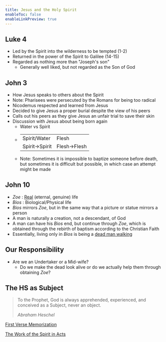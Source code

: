 ```yaml
---
title: Jesus and the Holy Spirit
enableToc: false
enableLinkPreview: true
---
```


## Luke 4

- Led by the Spirit into the wilderness to be tempted (1-2)
- Returned in the power of the Spirit to Galilee (14-15)
- Regarded as nothing more than "Joseph's son"
  - Generally well liked, but not regarded as the Son of God

## John 3

- How Jesus speaks to others about the Spirit
- Note: Pharisees were persecuted by the Romans for being too radical
- Nicodemus respected and learned from Jesus
- Decided to give Jesus a proper burial despite the view of his peers
- Calls out his peers as they give Jesus an unfair trial to save their skin
- Discussion with Jesus about being born again
  - Water vs Spirit
  - <table><tr><td>Spirit/Water</td><td>Flesh</td></tr><tr><td>Spirit->Spirit</td><td>Flesh->Flesh</td></tr></table>
  - Note: Sometimes it is impossible to baptize someone before death, but sometimes it is difficult but possible, in which case an attempt might be made

## John 10

- *Zoe* : <u>Real</u> (eternal, genuine) life
- *Bios* : Biological/Physical life
- *Bios* mirrors *Zoe*, but in the same way that a picture or statue mirrors a person
- A man is naturally a creation, not a descendant, of God
- A man can have his *Bios* end, but continue through *Zoe*, which is obtained through the rebirth of baptism according to the Christian Faith
- Essentially, living only in *Bios* is being a <u>dead man walking</u>

## Our Responsibility

- Are we an Undertaker or a Mid-wife?
  - Do we make the dead look alive or do we actually help them through obtaining *Zoe*?

## The HS as Subject

>To the Prophet, God is always apprehended, experienced, and conceived as a Subject, never an object.
>
>*Abraham Heschel*

[First Verse Memorization](notes/Spring%202023/World%20Christian/Memory%20Work/First%20Verse%20Memorization.md)

[The Work of the Spirit in Acts](notes/Spring%202023/World%20Christian/Class%20Notes/The%20Work%20of%20the%20Spirit%20in%20Acts.md)